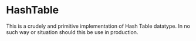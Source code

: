 # HashTable

This is a crudely and primitive implementation of Hash Table datatype. In no such way or situation should this be use in production.
